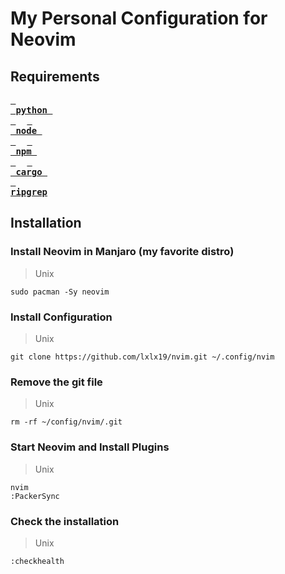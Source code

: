 # My Personal Configuration for Neovim

## Requirements
**[<kbd> <br> python <br> </kbd>][python]** 
**[<kbd> <br> node <br> </kbd>][node]** 
**[<kbd> <br> npm <br> </kbd>][npm]** 
**[<kbd> <br> cargo <br> </kbd>][cargo]**
**[<kbd> <br> ripgrep <br> </kbd>][ripgrep]**


[python]: https://www.python.org/
[node]: https://nodejs.org/en
[npm]: https://www.npmjs.com/
[cargo]: https://github.com/rust-lang/cargo
[ripgrep]: https://github.com/BurntSushi/ripgrep

## Installation 

### Install Neovim in Manjaro (my favorite distro)
> Unix
```shell
sudo pacman -Sy neovim 
```

### Install Configuration 
> Unix
```shell
git clone https://github.com/lxlx19/nvim.git ~/.config/nvim 
```

### Remove the git file
> Unix
```shell
rm -rf ~/config/nvim/.git
```

### Start Neovim and Install Plugins
> Unix
```shell
nvim 
:PackerSync
```

### Check the installation 
> Unix
```shell
:checkhealth
```
